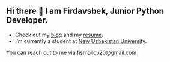 ## **Hi there 👋 I am Firdavsbek, Junior Python Developer.**

- Check out my [blog](#) and my [resume](#). 
- I’m currently a student at [New Uzbekistan University](https://newuu.uz/). 

You can reach out to me via fismoilov20@gmail.com



<!---
fismoilov20/fismoilov20 is a ✨ special ✨ repository because its `README.md` (this file) appears on your GitHub profile.
You can click the Preview link to take a look at your changes.
--->
